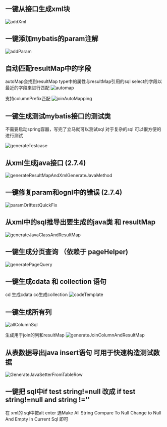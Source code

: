 ## 一键从接口生成xml块
![addXml](https://cdn.jsdelivr.net/gh/gejun123456/MyBatisCodeHelper-Pro@master/screenshots/generateXmlFromMapper.gif)

## 一键添加mybatis的param注解
![addParam](https://cdn.jsdelivr.net/gh/gejun123456/MyBatisCodeHelper-Pro@master/screenshots/addParamForOneClick.gif)

## 自动匹配resultMap中的字段
autoMap会找到resultMap type中的属性与resultMap引用的sql select的字段以最近的字段来进行匹配
![automap](https://cdn.jsdelivr.net/gh/gejun123456/MyBatisCodeHelper-Pro@master/screenshots/automap.png)

支持columnPrefix匹配
![joinAutoMapping](https://cdn.jsdelivr.net/gh/gejun123456/MyBatisCodeHelper-Pro@master/screenshots/joinAutoMapping.gif)

## 一键生成测试mybatis接口的测试类 

不需要启动spring容器，写完了立马就可以测试sql  对于复杂的sql 可以很方便的进行测试 

![generateTestcase](https://cdn.jsdelivr.net/gh/gejun123456/MyBatisCodeHelper-Pro@master/screenshots/autoGenerateTestCase.gif)

## 从xml生成java接口 (2.7.4)
![generateResultMapAndXmlGenerateJavaMethod](https://cdn.jsdelivr.net/gh/gejun123456/MyBatisCodeHelper-Pro@master/screenshots/generateResultMapAndXmlGenerateJavaMethod.gif)

## 一键修复param和ognl中的错误 (2.7.4)
![paramOrIftestQuickFix](https://cdn.jsdelivr.net/gh/gejun123456/MyBatisCodeHelper-Pro@master/screenshots/paramOrIftestQuickFix.gif)


## 从xml中的sql推导出要生成的java类 和 resultMap 

![generateJavaClassAndResultMap](https://cdn.jsdelivr.net/gh/gejun123456/MyBatisCodeHelper-Pro@master/screenshots/generateJavaClassAndResultMap.gif)


## 一键生成分页查询 （依赖于 pageHelper)

![generatePageQuery](https://cdn.jsdelivr.net/gh/gejun123456/MyBatisCodeHelper-Pro@master/screenshots/generatePageQuery.gif)


## 一键生成cdata 和 collection 语句

cd 生成cdata co生成collection 
![codeTemplate](https://cdn.jsdelivr.net/gh/gejun123456/MyBatisCodeHelper-Pro@master/screenshots/codeTemplate.gif)

## 一键生成所有列 
![allColumnSql](https://cdn.jsdelivr.net/gh/gejun123456/MyBatisCodeHelper-Pro@master/screenshots/allColumnSql.gif)

生成用于join的列和resultMap
![generateJoinColumnAndResultMap](https://cdn.jsdelivr.net/gh/gejun123456/MyBatisCodeHelper-Pro@master/screenshots/generateJoinColumnAndResultMap.gif)

## 从表数据导出java insert语句 可用于快速构造测试数据
![GenerateJavaSetterFromTableRow](https://cdn.jsdelivr.net/gh/gejun123456/MyBatisCodeHelper-Pro@master/screenshots/GenerateJavaSetterFromTableRow.gif)

## 一键把 sql中if test string!=null 改成 if test string!=null and string !='' 

在 xml的 sql中按alt enter 选Make All String Compare To Null Change to Null And Empty In Current Sql 即可



